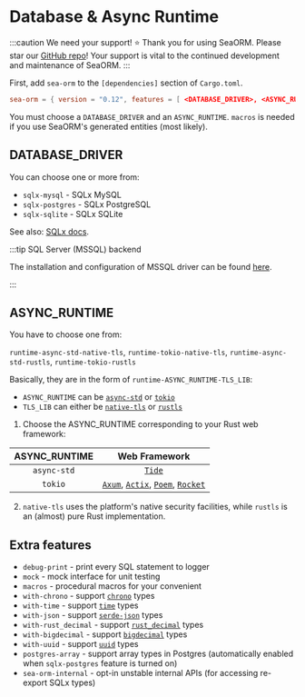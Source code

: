 # Database & Async Runtime

:::caution We need your support! ⭐
Thank you for using SeaORM. Please star our [GitHub repo](https://github.com/SeaQL/sea-orm)! Your support is vital to the continued development and maintenance of SeaORM.
:::

First, add `sea-orm` to the `[dependencies]` section of `Cargo.toml`.

```toml title="Cargo.toml"
sea-orm = { version = "0.12", features = [ <DATABASE_DRIVER>, <ASYNC_RUNTIME>, "macros" ] }
```

You must choose a `DATABASE_DRIVER` and an `ASYNC_RUNTIME`. `macros` is needed if you use SeaORM's generated entities (most likely).

## DATABASE_DRIVER

You can choose one or more from:

+ `sqlx-mysql` - SQLx MySQL
+ `sqlx-postgres` - SQLx PostgreSQL
+ `sqlx-sqlite` - SQLx SQLite

See also: [SQLx docs](https://docs.rs/crate/sqlx/latest/features).

:::tip SQL Server (MSSQL) backend

The installation and configuration of MSSQL driver can be found [here](https://www.sea-ql.org/SeaORM-X/docs/install-and-config/database-and-async-runtime/).

:::

## ASYNC_RUNTIME

You have to choose one from:

`runtime-async-std-native-tls`, `runtime-tokio-native-tls`, `runtime-async-std-rustls`, `runtime-tokio-rustls`

Basically, they are in the form of `runtime-ASYNC_RUNTIME-TLS_LIB`:

+ `ASYNC_RUNTIME` can be [`async-std`](https://crates.io/crates/async-std) or [`tokio`](https://crates.io/crates/tokio)
+ `TLS_LIB` can either be [`native-tls`](https://crates.io/crates/native-tls) or [`rustls`](https://crates.io/crates/rustls)

1. Choose the ASYNC_RUNTIME corresponding to your Rust web framework:

| ASYNC_RUNTIME | Web Framework  |
| :-----------: | :------------: |
| `async-std` | [`Tide`](https://docs.rs/tide) |
| `tokio` | [`Axum`](https://docs.rs/axum), [`Actix`](https://actix.rs/), [`Poem`](https://docs.rs/poem), [`Rocket`](https://rocket.rs/) |

2. `native-tls` uses the platform's native security facilities, while `rustls` is an (almost) pure Rust implementation.

## Extra features

+ `debug-print` - print every SQL statement to logger
+ `mock` - mock interface for unit testing
+ `macros` - procedural macros for your convenient
+ `with-chrono` - support [`chrono`](https://crates.io/crates/chrono) types
+ `with-time` - support [`time`](https://crates.io/crates/time) types
+ `with-json` - support [`serde-json`](https://crates.io/crates/serde-json) types
+ `with-rust_decimal` - support [`rust_decimal`](https://crates.io/crates/rust_decimal) types
+ `with-bigdecimal` - support [`bigdecimal`](https://crates.io/crates/bigdecimal) types
+ `with-uuid` - support [`uuid`](https://crates.io/crates/uuid) types
+ `postgres-array` - support array types in Postgres (automatically enabled when `sqlx-postgres` feature is turned on)
+ `sea-orm-internal` - opt-in unstable internal APIs (for accessing re-export SQLx types)
